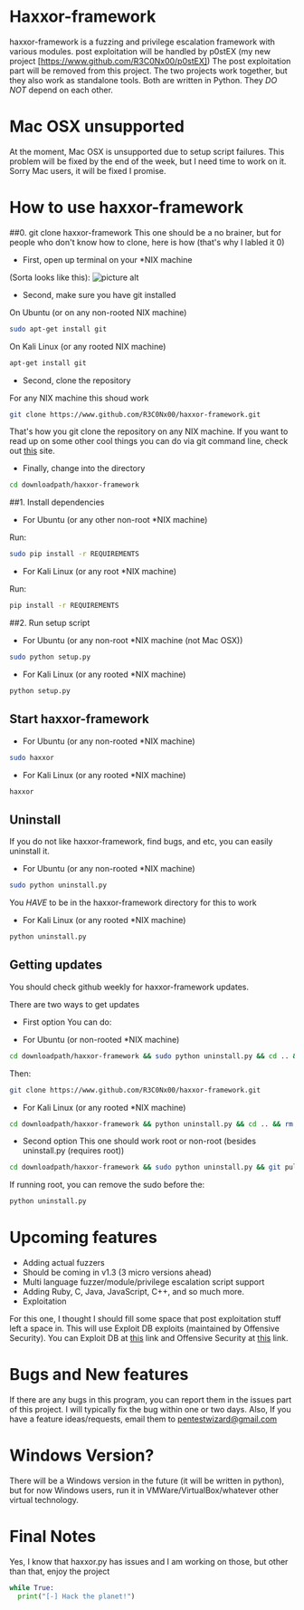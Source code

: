 # Haxxor-framework
haxxor-framework is a fuzzing and privilege escalation framework with various modules. post exploitation will be handled by p0stEX (my new project [https://www.github.com/R3C0Nx00/p0stEX]) The post exploitation part will be removed from this project. The two projects work together, but they also work as standalone tools. Both are written in Python. They *DO NOT* depend on each other.
# Mac OSX unsupported
At the moment, Mac OSX is unsupported due to setup script failures. This problem will be fixed by the end of the week, but I need time to work on it. Sorry Mac users, it will be fixed I promise.
# How to use haxxor-framework
##0. git clone haxxor-framework
This one should be a no brainer, but for people who don't know how to clone, here is how (that's why I labled it 0)

* First, open up terminal on your *NIX machine

(Sorta looks like this):
![picture alt](http://www.mikebeas.com/wordpress/wp-content/uploads/2014/06/terminal.png)

* Second, make sure you have git installed

On Ubuntu (or on any non-rooted NIX machine)
```bash
sudo apt-get install git
```

On Kali Linux (or any rooted NIX machine)
```bash
apt-get install git
```

* Second, clone the repository

For any NIX machine this shoud work
```bash
git clone https://www.github.com/R3C0Nx00/haxxor-framework.git
```

That's how you git clone the repository on any NIX machine. If you want to read up on some other cool things you can do via git command line, check out [this](https://git-scm.com/docs/gittutorial) site.

* Finally, change into the directory
```bash
cd downloadpath/haxxor-framework
```

##1. Install dependencies

* For Ubuntu (or any other non-root *NIX machine)

Run:
```bash
sudo pip install -r REQUIREMENTS
```

* For Kali Linux (or any root *NIX machine)

Run:

```bash
pip install -r REQUIREMENTS
```

##2. Run setup script

* For Ubuntu (or any non-root *NIX machine (not Mac OSX))

```bash
sudo python setup.py
```

* For Kali Linux (or any rooted *NIX machine)
```bash
python setup.py
```
## Start haxxor-framework

* For Ubuntu (or any non-rooted *NIX machine)
```bash
sudo haxxor
```

* For Kali Linux (or any rooted *NIX machine)
```bash
haxxor
```

## Uninstall
If you do not like haxxor-framework, find bugs, and etc, you can easily uninstall it.

* For Ubuntu (or any non-rooted *NIX machine)
```bash
sudo python uninstall.py
```
You *HAVE* to be in the haxxor-framework directory for this to work

* For Kali Linux (or any rooted *NIX machine)
```bash
python uninstall.py
```

## Getting updates
You should check github weekly for haxxor-framework updates.

There are two ways to get updates
* First option
You can do:

 * For Ubuntu (or non-rooted *NIX machine) 
```bash
cd downloadpath/haxxor-framework && sudo python uninstall.py && cd .. && sudo rm -r haxxor-framework
```
Then:
```bash
git clone https://www.github.com/R3C0Nx00/haxxor-framework.git
```

  * For Kali Linux (or any rooted *NIX machine)
```bash
cd downloadpath/haxxor-framework && python uninstall.py && cd .. && rm -r haxxor-framework
```

* Second option
This one should work root or non-root (besides uninstall.py (requires root))

```bash
cd downloadpath/haxxor-framework && sudo python uninstall.py && git pull
```
If running root, you can remove the sudo before the:
```bash
python uninstall.py
```

# Upcoming features
* Adding actual fuzzers
 * Should be coming in v1.3 (3 micro versions ahead)
* Multi language fuzzer/module/privilege escalation script support
 * Adding Ruby, C, Java, JavaScript, C++, and so much more.
* Exploitation

For this one, I thought I should fill some space that post exploitation stuff left a space in. This will use Exploit DB exploits (maintained by Offensive Security). You can Exploit DB at [this](https://www.exploit-db.com/) link and Offensive Security at [this](https://www.offensive-security.com/) link. 
# Bugs and New features
If there are any bugs in this program, you can report them in the issues part of this project. I will typically fix the bug within one or two days. Also, If you have a feature ideas/requests, email them to pentestwizard@gmail.com
# Windows Version?
There will be a Windows version in the future (it will be written in python), but for now Windows users, run it in VMWare/VirtualBox/whatever other virtual technology.
# Final Notes
Yes, I know that haxxor.py has issues and I am working on those, but other than that, enjoy the project
```python
while True:
  print("[-] Hack the planet!")
```
